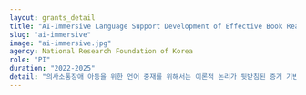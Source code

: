 ```yaml
---
layout: grants_detail
title: "AI-Immersive Language Support Development of Effective Book Reading Strategies using Smart Device: Biometric and Behavioral data based Customized Intervention"
slug: "ai-immersive"
image: "ai-immersive.jpg"
agency: National Research Foundation of Korea
role: "PI"
duration: "2022-2025"
detail: "의사소통장애 아동을 위한 언어 중재를 위해서는 이론적 논리가 뒷받침된 증거 기반 훈련 적용 연구를 바탕으로 검증된 프로토콜 콘텐츠 개발이 필요함. 본 연구는 언어발달지연 아동을 위한 언어 중재 기법의 실제적 적용을 위해 이론적 논리가 뒷받침된 증거 기반 아동의 언어학습능력 증진을 체계적으로 지원하고 언어발달을 촉진하여, 궁극적으로 성공적인 사회적 의사소통을 달성할 수 있도록 돕는 데에 필요한 학문적 토대를 마련하고자 함. 이를 위하여, 본 연구는 디바이스를 활용한 책 읽기 중재 프로토콜을 부모교육을 통해 제공함으로써, 일상생활 환경을 활용한 부모 중재가 의사소통장애 아동의 언어 학습 수행에 미치는 효과를 검토하고자 함."
---
```

